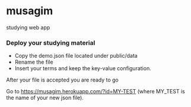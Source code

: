 # musagim
studying web app

### Deploy your studying material

* Copy the demo.json file located under public/data
* Rename the file
* Insert your terms and keep the key-value configuration.

After your file is accepted you are ready to go

Go to https://musagim.herokuapp.com/?id=MY-TEST (where MY_TEST is the name of your new json file).
